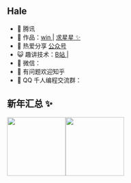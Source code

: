 ## Hale

- 🐧 腾讯
- 🏡 作品：<a href="https://www.i-china.win" target="_blank">win </a> | <a href="https://github.com/i-china" target="_blank">求星星 ✨</a>
- 🌱 热爱分享 <a href="" target="_blank">公众号</a>
- 😺 趣讲技术：<a href="https://space.bilibili.com/" target="_blank">B站 </a> | 
- 💬 微信：
- 🤔 有问题欢迎知乎 
- 👬 QQ 千人编程交流群：

## 新年汇总 ✨

<img align="" height="137px" src="https://github-readme-stats.vercel.app/api?username=liyupi&hide_title=true&hide_border=true&show_icons=true&include_all_commits=true&line_height=21&bg_color=0,EC6C6C,FFD479,FFFC79,73FA79&theme=graywhite&locale=cn" /><img align="" height="137px" src="https://github-readme-stats.vercel.app/api/top-langs/?username=liyupi&hide_title=true&hide_border=true&layout=compact&bg_color=0,73FA79,73FDFF,D783FF&theme=graywhite&locale=cn" />

